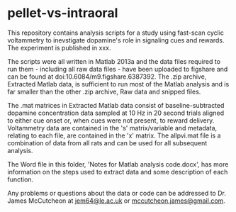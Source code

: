 # pellet-vs-intraoral

This repository contains analysis scripts for a study using fast-scan cyclic voltammetry to inevstigate dopamine's role in signaling cues and rewards. The experiment is published in xxx.

The scripts were all written in Matlab 2013a and the data files required to run them - including all raw data files - have been uploaded to figshare and can be found at doi:10.6084/m9.figshare.6387392. The .zip archive, Extracted Matlab data, is sufficient to run most of the Matlab analysis and is far smaller than the other .zip archive, Raw data and snipped files.

The .mat matrices in Extracted Matlab data consist of baseline-subtracted dopamine concentration data sampled at 10 Hz in 20 second trials aligned to either cue onset or, when cues were not present, to reward delivery. Voltammetry data are contained in the 's' matrix/variable and metadata, relating to each file, are contained in the 'x' matrix. The allpvi.mat file is a combination of data from all rats and can be used for all subsequent analysis.

The Word file in this folder, 'Notes for Matlab analysis code.docx', has more information on the steps used to extract data and some description of each function.

Any problems or questions about the data or code can be addressed to Dr. James McCutcheon at jem64@le.ac.uk or mccutcheon.james@gmail.com.
